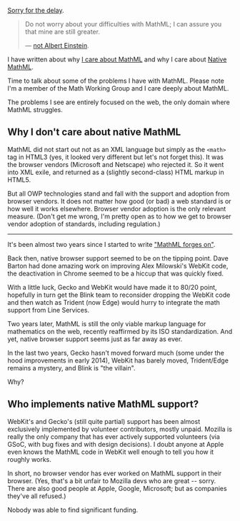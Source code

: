 [Sorry for the delay](/0169).


> Do not worry about your difficulties with MathML; I can assure you that mine are still greater.
>
> — [not Albert Einstein](http://en.wikiquote.org/wiki/Albert_Einstein#1940s).

I have written about why [I care about MathML](http://www.peterkrautzberger.org/0175/) and why I care about [Native MathML](http://www.peterkrautzberger.org/0176/).

Time to talk about some of the problems I have with MathML.  Please note I'm a member of the Math Working Group and I care deeply about MathML.

The problems I see are entirely focused on the web, the only domain where MathML struggles.

## Why I don't care about native MathML

MathML did not start out not as an XML language but simply as the `<math>` tag in HTML3 (yes, it looked very different but let's not forget this). It was the browser vendors (Microsoft and Netscape) who rejected it. So it went into XML exile, and returned as a (slightly second-class) HTML markup in HTML5.

But all OWP technologies stand and fall with the support and adoption from browser vendors. It does not matter how good (or bad) a web standard is or how well it works elsewhere. Browser vendor adoption is the only relevant measure. (Don't get me wrong, I'm pretty open as to how we get to browser vendor adoption of standards, including regulation.)

---

It's been almost two years since I started to write ["MathML forges on"](http://radar.oreilly.com/2013/11/mathml-forges-on.html).

Back then, native browser support seemed to be on the tipping point. Dave Barton had done amazing work on improving Alex Milowski's WebKit code, the deactivation in Chrome seemed to be a hiccup that was quickly fixed.

With a little luck, Gecko and WebKit would have made it to 80/20 point, hopefully in turn get the Blink team to reconsider dropping the WebKit code and then watch as Trident (now Edge) would hurry to integrate the math support from Line Services.

Two years later, MathML is still the only viable markup language for mathematics on the web, recently reaffirmed by its ISO standardization. And yet, native browser support seems just as far away as ever.

In the last two years, Gecko hasn't moved forward much (some under the hood improvements in early 2014), WebKit has barely moved, Trident/Edge remains a mystery, and Blink is "the villain".

Why?

## Who implements native MathML support?

WebKit's and Gecko's (still quite partial) support has been almost exclusively implemented by volunteer contributors, mostly unpaid. Mozilla is really the only company that has ever actively supported volunteers (via GSoC, with bug fixes and with design decisions). I doubt anyone at Apple even knows the MathML code in WebKit well enough to tell you how it roughly works.

In short, no browser vendor has ever worked on MathML support in their browser. (Yes, that's a bit unfair to Mozilla devs who are great -- sorry. There are also good people at Apple, Google, Microsoft; but as companies they've all refused.)

Nobody was able to find significant funding.
